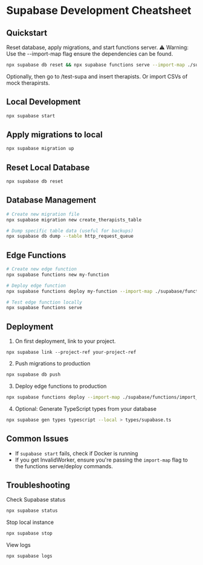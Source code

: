 # Supabase Development Cheatsheet

## Quickstart
Reset database, apply migrations, and start functions server.
⚠️ Warning: Use the --import-map flag ensure the dependencies can be found.
```bash
npx supabase db reset && npx supabase functions serve --import-map ./supabase/functions/import_map.json
```
Optionally, then go to /test-supa and insert therapists. 
Or import CSVs of mock therapirsts.


## Local Development
```bash
npx supabase start
```

## Apply migrations to local
```bash
npx supabase migration up
```

## Reset Local Database
```bash
npx supabase db reset
```

## Database Management
```bash
# Create new migration file
npx supabase migration new create_therapists_table

# Dump specific table data (useful for backups)
npx supabase db dump --table http_request_queue
```
## Edge Functions
```bash
# Create new edge function
npx supabase functions new my-function

# Deploy edge function
npx supabase functions deploy my-function --import-map ./supabase/functions/import_map.json --no-verify-jwt

# Test edge function locally
npx supabase functions serve
```

## Deployment
1. On first deployment, link to your project.
```
npx supabase link --project-ref your-project-ref
```
2. Push migrations to production
```bash
npx supabase db push
```
3. Deploy edge functions to production
```bash
npx supabase functions deploy --import-map ./supabase/functions/import_map.json
```


4. Optional: Generate TypeScript types from your database
```bash
npx supabase gen types typescript --local > types/supabase.ts
```

## Common Issues
- If `supabase start` fails, check if Docker is running
- If you get InvalidWorker, ensure you're passing the `import-map` flag to the functions serve/deploy commands.

## Troubleshooting
Check Supabase status
```bash
npx supabase status
```
Stop local instance 
```bash
npx supabase stop
```
View logs
```bash
npx supabase logs
```


